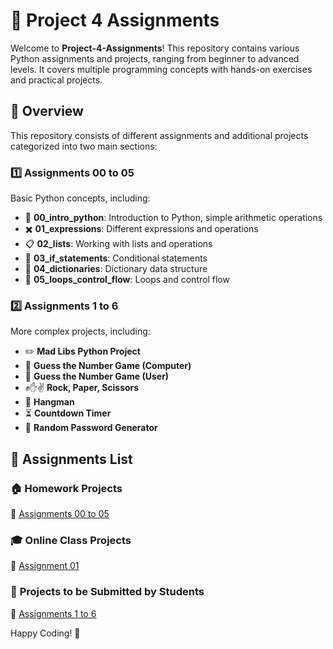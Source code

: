 
# 🚀 Project 4 Assignments

Welcome to **Project-4-Assignments**! This repository contains various Python assignments and projects, ranging from beginner to advanced levels. It covers multiple programming concepts with hands-on exercises and practical projects.

## 📌 Overview
This repository consists of different assignments and additional projects categorized into two main sections:

### 1️⃣ Assignments 00 to 05
Basic Python concepts, including:
- 🐍 **00_intro_python**: Introduction to Python, simple arithmetic operations
- ✖️ **01_expressions**: Different expressions and operations
- 📋 **02_lists**: Working with lists and operations
- 🔀 **03_if_statements**: Conditional statements
- 📖 **04_dictionaries**: Dictionary data structure
- 🔁 **05_loops_control_flow**: Loops and control flow

### 2️⃣ Assignments 1 to 6
More complex projects, including:
- ✏️ **Mad Libs Python Project**
- 🎯 **Guess the Number Game (Computer)**
- 🎯 **Guess the Number Game (User)**
- ✊✋✌️ **Rock, Paper, Scissors**
- 🎩 **Hangman**
- ⏳ **Countdown Timer**
- 🔑 **Random Password Generator**

## 📂 Assignments List

### 🏠 **Homework Projects**
📎 [Assignments 00 to 05](https://github.com/panaversity/learn-modern-ai-python/tree/main/PROJECTS/homework_projects)

### 🎓 **Online Class Projects**
📎 [Assignment 01](https://github.com/panaversity/learn-modern-ai-python/tree/main/PROJECTS/online_class_projects)

### 📝 **Projects to be Submitted by Students**
📎 [Assignments 1 to 6](https://github.com/panaversity/learn-modern-ai-python/blob/main/PROJECTS/projects_to_be_submitted_by_students/readme.md)



Happy Coding! 🚀
